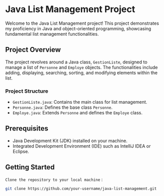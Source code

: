 # Java List Management Project

Welcome to the Java List Management project! This project demonstrates my proficiency in Java and object-oriented programming, showcasing fundamental list management functionalities.

## Project Overview

The project revolves around a Java class, `GestionListe`, designed to manage a list of `Personne` and `Employe` objects. The functionalities include adding, displaying, searching, sorting, and modifying elements within the list.

### Project Structure
- `GestionListe.java`: Contains the main class for list management.
- `Personne.java`: Defines the base class `Personne`.
- `Employe.java`: Extends `Personne` and defines the `Employe` class.

## Prerequisites

- Java Development Kit (JDK) installed on your machine.
- Integrated Development Environment (IDE) such as IntelliJ IDEA or Eclipse.

## Getting Started

`Clone the repository to your local machine` :
   ```bash
   git clone https://github.com/your-username/java-list-management.git
